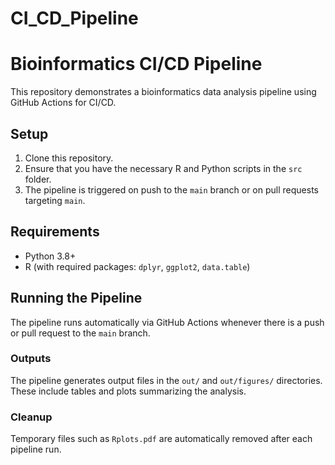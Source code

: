 # CI_CD_Pipeline

# Bioinformatics CI/CD Pipeline

This repository demonstrates a bioinformatics data analysis pipeline using GitHub Actions for CI/CD.

## Setup
1. Clone this repository.
2. Ensure that you have the necessary R and Python scripts in the `src` folder.
3. The pipeline is triggered on push to the `main` branch or on pull requests targeting `main`.

## Requirements
- Python 3.8+
- R (with required packages: `dplyr`, `ggplot2`, `data.table`)

## Running the Pipeline
The pipeline runs automatically via GitHub Actions whenever there is a push or pull request to the `main` branch.

### Outputs
The pipeline generates output files in the `out/` and `out/figures/` directories. These include tables and plots summarizing the analysis.

### Cleanup
Temporary files such as `Rplots.pdf` are automatically removed after each pipeline run.
